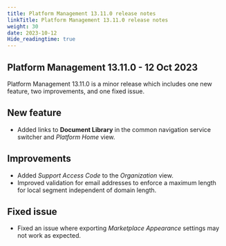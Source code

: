 ```yaml
---
title: Platform Management 13.11.0 release notes
linkTitle: Platform Management 13.11.0 release notes
weight: 30
date: 2023-10-12
Hide_readingtime: true
---
```


## Platform Management 13.11.0 - 12 Oct 2023

Platform Management 13.11.0 is a minor release which includes one new feature, two improvements, and one fixed issue.

## New feature

* Added links to **Document Library** in the common navigation service switcher and *Platform Home* view.

## Improvements

* Added *Support Access Code* to the *Organization* view.
* Improved validation for email addresses to enforce a maximum length for local segment independent of domain length.

## Fixed issue

* Fixed an issue where exporting *Marketplace Appearance* settings may not work as expected.

